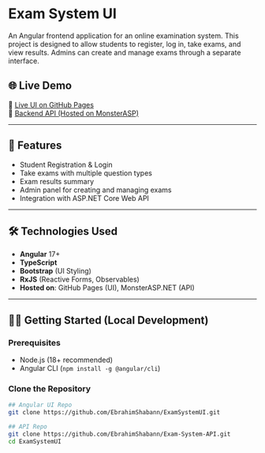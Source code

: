 # Exam System UI

An Angular frontend application for an online examination system. This project is designed to allow students to register, log in, take exams, and view results. Admins can create and manage exams through a separate interface.

## 🌐 Live Demo

🔗 [Live UI on GitHub Pages](https://ebrahimshabann.github.io/ExamSystemUI)  
🔗 [Backend API (Hosted on MonsterASP)](https://exampro.runasp.net/swagger/index.html)

---

## 🚀 Features

- Student Registration & Login
- Take exams with multiple question types
- Exam results summary
- Admin panel for creating and managing exams
- Integration with ASP.NET Core Web API

---

## 🛠️ Technologies Used

- **Angular** 17+
- **TypeScript**
- **Bootstrap** (UI Styling)
- **RxJS** (Reactive Forms, Observables)
- **Hosted on**: GitHub Pages (UI), MonsterASP.NET (API)

---

## 🧑‍💻 Getting Started (Local Development)

### Prerequisites

- Node.js (18+ recommended)
- Angular CLI (`npm install -g @angular/cli`)

### Clone the Repository

```bash
## Angular UI Repo
git clone https://github.com/EbrahimShabann/ExamSystemUI.git

## API Repo
git clone https://github.com/EbrahimShabann/Exam-System-API.git
cd ExamSystemUI

